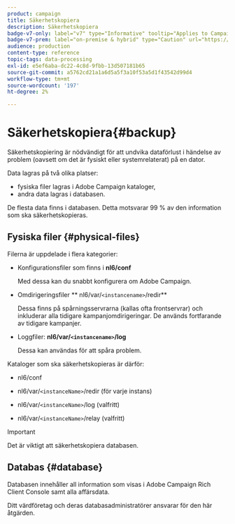 ```yaml
---
product: campaign
title: Säkerhetskopiera
description: Säkerhetskopiera
badge-v7-only: label="v7" type="Informative" tooltip="Applies to Campaign Classic v7 only"
badge-v7-prem: label="on-premise & hybrid" type="Caution" url="https://experienceleague.adobe.com/docs/campaign-classic/using/installing-campaign-classic/architecture-and-hosting-models/hosting-models-lp/hosting-models.html?lang=en" tooltip="Applies to on-premise and hybrid deployments only"
audience: production
content-type: reference
topic-tags: data-processing
exl-id: e5ef6aba-dc22-4c8d-9fbb-13d507181b65
source-git-commit: a5762cd21a1a6d5a5f3a10f53a5d1f43542d99d4
workflow-type: tm+mt
source-wordcount: '197'
ht-degree: 2%

---
```


# Säkerhetskopiera{#backup}



Säkerhetskopiering är nödvändigt för att undvika dataförlust i händelse av problem (oavsett om det är fysiskt eller systemrelaterat) på en dator.

Data lagras på två olika platser:

* fysiska filer lagras i Adobe Campaign kataloger,
* andra data lagras i databasen.

De flesta data finns i databasen. Detta motsvarar 99 % av den information som ska säkerhetskopieras.

## Fysiska filer {#physical-files}

Filerna är uppdelade i flera kategorier:

* Konfigurationsfiler som finns i **nl6/conf**

   Med dessa kan du snabbt konfigurera om Adobe Campaign.

* Omdirigeringsfiler ** nl6/var/`<instancename>`/redir**

   Dessa finns på spårningsservrarna (kallas ofta frontservrar) och inkluderar alla tidigare kampanjomdirigeringar. De används fortfarande av tidigare kampanjer.

* Loggfiler: **nl6/var/`<instancename>`/log**

   Dessa kan användas för att spåra problem.

Kataloger som ska säkerhetskopieras är därför:

* nl6/conf

* nl6/var/`<instanceName>`/redir (för varje instans)

* nl6/var/`<instanceName>`/log (valfritt)

* nl6/var/`<instanceName>`/relay (valfritt)

>[!IMPORTANT]
>
>Det är viktigt att säkerhetskopiera databasen.

## Databas {#database}

Databasen innehåller all information som visas i Adobe Campaign Rich Client Console samt alla affärsdata.

Ditt värdföretag och deras databasadministratörer ansvarar för den här åtgärden.
